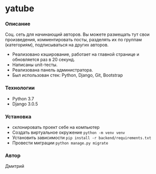 # yatube
### Описание
Соц. сеть для начинающий авторов.
Вы можете размещать тут свои произведения, комментировать посты, разделять их по группам (категориям), подписываться на других авторов.
- Реализовано кэширование, работает на главной странице и обновляется раз в 20 секунд. 
- Написаны unit-тесты.
- Реализована панель администратора.
- Был использован стек: Python, Django, Git, Bootstrap 

### Технологии
- Python 3.7
- Django 3.0.5

### Установка
- склонировать проект себе на компьютер
- Создать виртуальное окружение ``` python -m venv venv ```
- Установить зависимости ``` pip install -r backend/requirements.txt ```
- Провести миграции ``` python manage.py migrate ``` 

### Автор
Дмитрий
